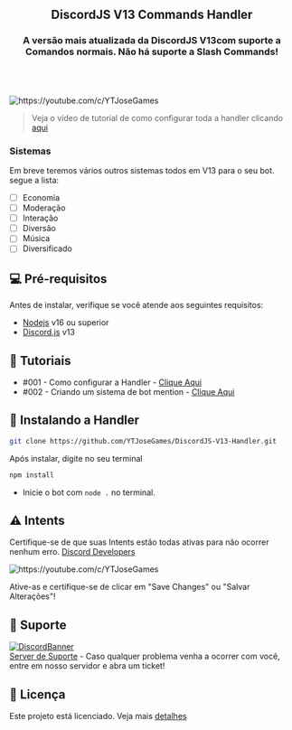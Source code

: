 <h2 align="center">DiscordJS V13 Commands Handler</h2>
<h3 align="center">A versão mais atualizada da DiscordJS V13com suporte a Comandos normais. Não há suporte a Slash Commands!</h3>
<br/>
<br/>
<br/>

<img src="https://imgur.com/LvRjHH3.png" alt="https://youtube.com/c/YTJoseGames">

> Veja o vídeo de tutorial de como configurar toda a handler clicando [aqui](https://youtu.be/Ig_PcQO09q4)

### Sistemas

Em breve teremos vários outros sistemas todos em V13 para o seu bot. segue a lista: 

- [ ] Economia
- [ ] Moderação
- [ ] Interação
- [ ] Diversão
- [ ] Música
- [ ] Diversificado

## 💻 Pré-requisitos

Antes de instalar, verifique se você atende aos seguintes requisitos:

* [Nodejs](https://nodejs.org/en/) v16 ou superior
* [Discord.js](https://github.com/discordjs/discord.js/) v13

## 🎊 Tutoriais

* #001 - Como configurar a Handler - [Clique Aqui](https://youtu.be/Ig_PcQO09q4)
* #002 - Criando um sistema de bot mention - [Clique Aqui](https://youtu.be/iNpD2KDo1jM)

## 🚀 Instalando a Handler

```bash
git clone https://github.com/YTJoseGames/DiscordJS-V13-Handler.git
```

Após instalar, digite no seu terminal

```bash
npm install
```

- Inicie o bot com `node .` no terminal.

## ⚠ Intents

Certifique-se de que suas Intents estão todas ativas para não ocorrer nenhum erro. [Discord Developers](https://discord.com/developers/applications)

<img src="https://imgur.com/LCXObMt.png" alt="https://youtube.com/c/YTJoseGames">

Ative-as e certifique-se de clicar em "Save Changes" ou "Salvar Alterações"!

## 📃 Suporte

[![DiscordBanner](https://invidget.switchblade.xyz/X9WCYfVs5K)](https://discord.gg/X9WCYfVs5K)
<br/>
[Server de Suporte](https://discord.gg/X9WCYfVs5K) - Caso qualquer problema venha a ocorrer com você, entre em nosso servidor e abra um ticket!

## 📝 Licença

Este projeto está licenciado. Veja mais [detalhes](https://github.com/YTJoseGames/DiscordJS-V13-Handler/blob/main/LICENSE)
